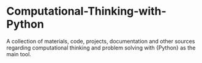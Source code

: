 # Computational-Thinking-with-Python

A collection of materials, code, projects, documentation and other sources regarding computational thinking and problem solving with {Python} as the main tool. 
